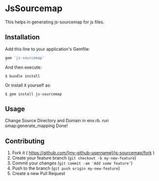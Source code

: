 # JsSourcemap

This helps in generating js-sourcemap for js files.

## Installation

Add this line to your application's Gemfile:

```ruby
gem 'js-sourcemap'
```

And then execute:

    $ bundle install

Or install it yourself as:

    $ gem install js-sourcemap

## Usage

Change Source Directory and Domain in env.rb.
run smap:generate_mapping
Done!

## Contributing

1. Fork it ( https://github.com/[my-github-username]/js-sourcemap/fork )
2. Create your feature branch (`git checkout -b my-new-feature`)
3. Commit your changes (`git commit -am 'Add some feature'`)
4. Push to the branch (`git push origin my-new-feature`)
5. Create a new Pull Request

